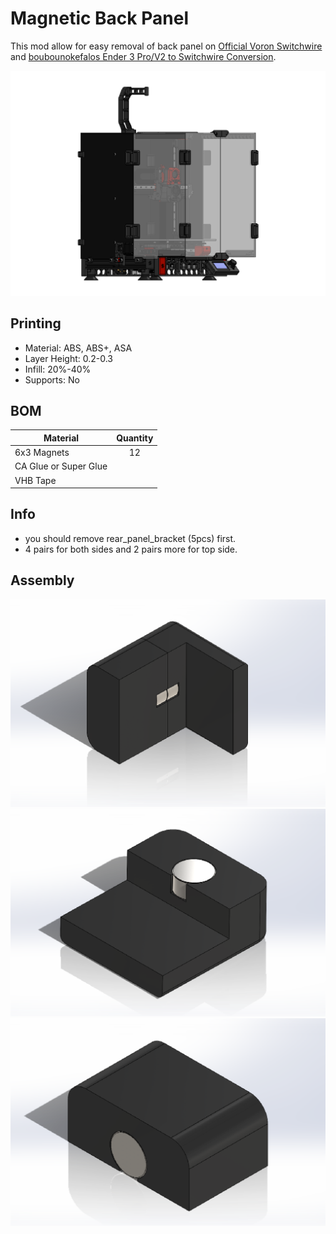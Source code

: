 # Magnetic Back Panel

This mod allow for easy removal of back panel on [Official Voron Switchwire](https://github.com/VoronDesign/Voron-Switchwire) and [boubounokefalos Ender 3 Pro/V2 to Switchwire Conversion](https://github.com/boubounokefalos/Ender_SW).

![Install on Ender Switchwire](Images/Ender_Switchwire.PNG)

## Printing
* Material: ABS, ABS+, ASA
* Layer Height: 0.2-0.3
* Infill: 20%-40%
* Supports: No

## BOM
  | Material | Quantity |
  |-----|:----:|
  |6x3 Magnets|12|
  |CA Glue or Super Glue||
  |VHB Tape||

## Info
* you should remove rear_panel_bracket (5pcs) first.
* 4 pairs for both sides and 2 pairs more for top side.

## Assembly

![Assembly](Images/Assembly.PNG)
![For Back Panel](Images/For_Back_Panel_Assembly.PNG)
![For Side Panel](Images/For_Side_Panel_Assembly.PNG)
